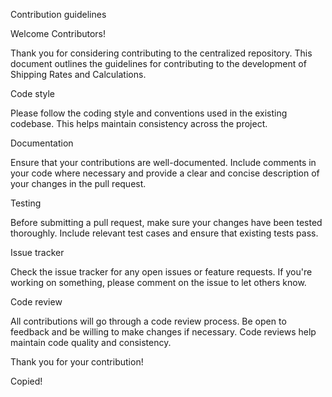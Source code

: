Contribution guidelines

Welcome Contributors!

Thank you for considering contributing to the centralized repository. This document outlines the guidelines for contributing to the development of Shipping Rates and Calculations.

Code style

Please follow the coding style and conventions used in the existing codebase. This helps maintain consistency across the project.

Documentation

Ensure that your contributions are well-documented. Include comments in your code where necessary and provide a clear and concise description of your changes in the pull request.

Testing

Before submitting a pull request, make sure your changes have been tested thoroughly. Include relevant test cases and ensure that existing tests pass.

Issue tracker

Check the issue tracker for any open issues or feature requests. If you're working on something, please comment on the issue to let others know.

Code review

All contributions will go through a code review process. Be open to feedback and be willing to make changes if necessary. Code reviews help maintain code quality and consistency.

Thank you for your contribution!

Copied!
